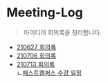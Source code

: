 # Meeting-Log
> 아이디어 회의록을 정리합니다.

* [210627 회의록](./210627_회의록.pdf)
* [210706 회의록](./210706_회의록.pdf)
* [210713 회의록](./210713_회의록.pdf)  
  ㄴ[패스트캠퍼스 수강 일정](https://github.com/matchingewha/Meeting-Log/blob/main/%ED%8C%A8%EC%8A%A4%ED%8A%B8%EC%BA%A0%ED%8D%BC%EC%8A%A4%20%EC%88%98%EA%B0%95%EC%9D%BC%EC%A0%95.xlsx)
